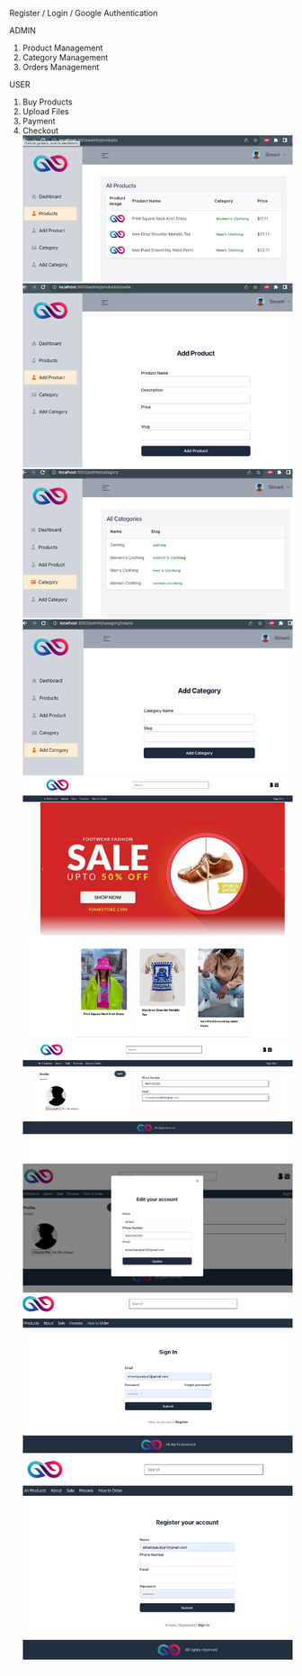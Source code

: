 Register / Login / Google Authentication

ADMIN

1. Product Management
2. Category Management
3. Orders Management

USER

1. Buy Products
2. Upload Files
3. Payment
4. Checkout
   ![alt text](https://github.com/simantp/ecommerce-next/blob/main/client/public/screenshot/1.png)
   ![alt text](https://github.com/simantp/ecommerce-next/blob/main/client/public/screenshot/2.png)
   ![alt text](https://github.com/simantp/ecommerce-next/blob/main/client/public/screenshot/3.png)
   ![alt text](https://github.com/simantp/ecommerce-next/blob/main/client/public/screenshot/4.png)
   ![alt text](https://github.com/simantp/ecommerce-next/blob/main/client/public/screenshot/5.png)
   ![alt text](https://github.com/simantp/ecommerce-next/blob/main/client/public/screenshot/6.png)
   ![alt text](https://github.com/simantp/ecommerce-next/blob/main/client/public/screenshot/7.png)
   ![alt text](https://github.com/simantp/ecommerce-next/blob/main/client/public/screenshot/8.png)
   ![alt text](https://github.com/simantp/ecommerce-next/blob/main/client/public/screenshot/9.png)
